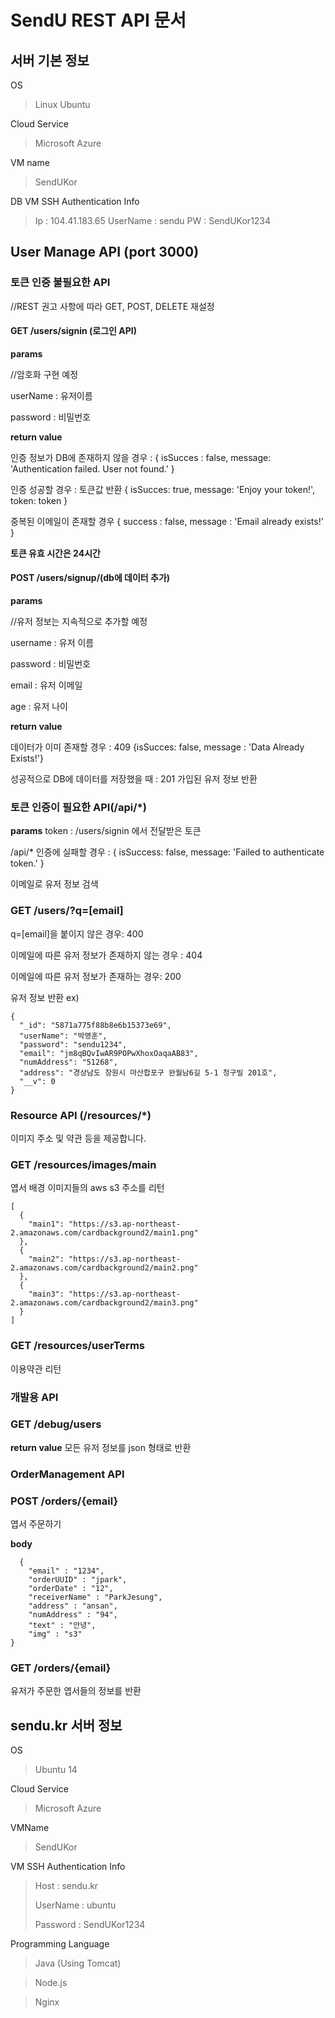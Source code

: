 # SendU REST API 문서
## 서버 기본 정보
 OS
 >Linux Ubuntu

 Cloud Service
 >Microsoft Azure

VM name
> SendUKor

DB VM SSH Authentication Info
>Ip : 104.41.183.65
>UserName : sendu
>PW : SendUKor1234

## User Manage API (port 3000)

### 토큰 인증 불필요한 API
//REST 권고 사항에 따라 GET, POST, DELETE 재설정
#### GET /users/signin (로그인 API)

**params**

//암호화 구현 예정

userName : 유저이름

password : 비밀번호

**return value**

인증 정보가 DB에 존재하지 않을 경우 :
{
isSucces : false,
message: 'Authentication failed. User not found.'
}

인증 성공할 경우 : 토큰값 반환
{
isSucces: true,
message: 'Enjoy your token!',
token: token
}

중복된 이메일이 존재할 경우
{
success : false,
message : 'Email already exists!'
}

**토큰 유효 시간은 24시간**

#### POST /users/signup/(db에 데이터 추가)

**params**

//유저 정보는 지속적으로 추가할 예정

username : 유저 이름

password : 비밀번호

email : 유저 이메일

age : 유저 나이

**return value**

데이터가 이미 존재할 경우 :
409
{isSucces: false, message : 'Data Already Exists!'}


성공적으로 DB에 데이터를 저장했을 때 :
201
가입된 유저 정보 반환

### 토큰 인증이 필요한 API(/api/*)

**params**
token : /users/signin 에서 전달받은 토큰

/api/* 인증에 실패할 경우 :
{ isSuccess: false, message: 'Failed to authenticate token.' }

이메일로 유저 정보 검색

### GET /users/?q=[email]

q=[email]을 붙이지 않은 경우:
400

이메일에 따른 유저 정보가 존재하지 않는 경우 :
404

이메일에 따른 유저 정보가 존재하는 경우: 
200


유저 정보 반환
ex)

~~~
{
  "_id": "5871a775f88b8e6b15373e69",
  "userName": "박영훈",
  "password": "sendu1234",
  "email": "jm8qBQvIwAR9POPwXhoxOaqaAB83",
  "numAddress": "51268",
  "address": "경상남도 창원시 마산합포구 완월남6길 5-1 청구빌 201호",
  "__v": 0
}
~~~

### Resource API (/resources/*)

이미지 주소 및 약관 등을 제공합니다.

### GET /resources/images/main

엽서 배경 이미지들의 aws s3 주소를 리턴

~~~
[
  {
    "main1": "https://s3.ap-northeast-2.amazonaws.com/cardbackground2/main1.png"
  },
  {
    "main2": "https://s3.ap-northeast-2.amazonaws.com/cardbackground2/main2.png"
  },
  {
    "main3": "https://s3.ap-northeast-2.amazonaws.com/cardbackground2/main3.png"
  }
]
~~~

### GET /resources/userTerms

이용약관 리턴

### 개발용 API

### GET /debug/users

**return value**
모든 유저 정보를 json 형태로 반환

### OrderManagement API 

### POST /orders/{email}

엽서 주문하기

**body**

~~~
  {
	"email" : "1234",
	"orderUUID" : "jpark",
	"orderDate" : "12",
	"receiverName" : "ParkJesung",
	"address" : "ansan",
	"numAddress" : "94",
	"text" : "안녕",
	"img" : "s3"
}
~~~

### GET /orders/{email}

유저가 주문한 엽서들의 정보를 반환



## sendu.kr 서버 정보
OS
>Ubuntu 14

Cloud Service
>Microsoft Azure

VMName
>SendUKor

VM SSH Authentication Info
>Host : sendu.kr
>
>UserName : ubuntu
>
>Password : SendUKor1234
>

Programming Language

>Java (Using Tomcat)

>Node.js

>Nginx
